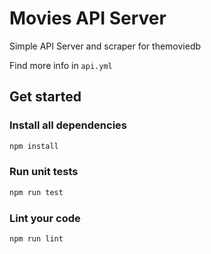 # Movies API Server

Simple API Server and scraper for themoviedb

Find more info in `api.yml`

## Get started

### Install all dependencies

```bash
npm install
```

### Run unit tests

```bash
npm run test
```

### Lint your code

```bash
npm run lint
```
